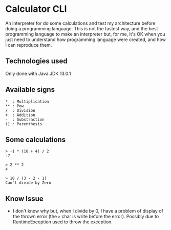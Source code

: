 # Calculator CLI

An interpreter for do some calculations and test my architecture before 
doing a programming language. This is not the fastest way, and the best 
programming language to make an interpreter but, for me, it's OK when you 
just need to understand how programming language were created, and how I 
can reproduce them. 


## Technologies used
Only done with Java JDK 13.0.1

## Available signs
```
*  : Multiplication
** : Pow
/  : Division
+  : Addition
-  : Substraction
() : Parenthesis
```

## Some calculations

```
> -1 * (10 + 4) / 2
-7

> 2 ** 2
4

> 10 / (3 - 2 - 1)
Can't divide by Zero
```

## Know Issue
- I don't know why but, when I divide by 0, I have a problem of display 
of the thrown error (the `>` char is write before the error). Possibly due
to RuntimeException used to throw the exception. 